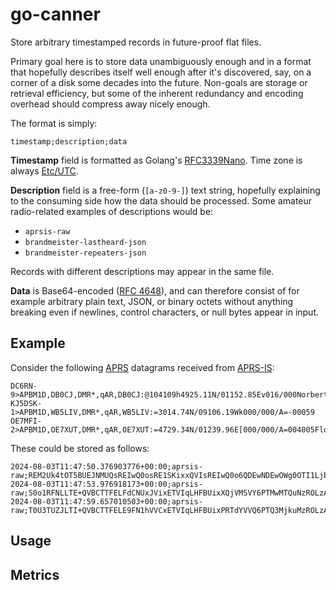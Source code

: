# go-canner

Store arbitrary timestamped records in future-proof flat files.

Primary goal here is to store data unambiguously enough and in a format that
hopefully describes itself well enough after it's discovered, say, on a corner
of a disk some decades into the future.  Non-goals are storage or retrieval
efficiency, but some of the inherent redundancy and encoding overhead should
compress away nicely enough.

The format is simply:

```
timestamp;description;data
```

**Timestamp** field is formatted as Golang's [RFC3339Nano](https://pkg.go.dev/time#pkg-constants).
Time zone is always [Etc/UTC](https://en.wikipedia.org/wiki/Coordinated_Universal_Time).

**Description** field is a free-form (`[a-z0-9-]`) text string, hopefully explaining to
the consuming side how the data should be processed. Some amateur radio-related examples
of descriptions would be:

* `aprsis-raw`
* `brandmeister-lastheard-json`
* `brandmeister-repeaters-json`

Records with different descriptions may appear in the same file.

**Data** is Base64-encoded
([RFC 4648](https://www.rfc-editor.org/rfc/rfc4648.html)),
and can therefore consist of for example arbitrary plain text, JSON, or binary
octets without anything breaking even if newlines, control characters, or null
bytes appear in input.

## Example

Consider the following
[APRS](https://en.wikipedia.org/wiki/Automatic_Packet_Reporting_System)
datagrams received from [APRS-IS](https://www.aprs-is.net/Connecting.aspx):

```
DC6RN-9>APBM1D,DB0CJ,DMR*,qAR,DB0CJ:@104109h4925.11N/01152.85Ev016/000Norbert
KJ5DSK-1>APBM1D,WB5LIV,DMR*,qAR,WB5LIV:=3014.74N/09106.19Wk000/000/A=-00059
OE7MFI-2>APBM1D,OE7XUT,DMR*,qAR,OE7XUT:=4729.34N/01239.96E[000/000/A=004005Florian
```

These could be stored as follows:

```
2024-08-03T11:47:50.376903776+00:00;aprsis-raw;REM2Uk4tOT5BUEJNMUQsREIwQ0osRE1SKixxQVIsREIwQ0o6QDEwNDEwOWg0OTI1LjExTi8wMTE1Mi44NUV2MDE2LzAwME5vcmJlcnQ=
2024-08-03T11:47:53.976918173+00:00;aprsis-raw;S0o1RFNLLTE+QVBCTTFELFdCNUxJVixETVIqLHFBUixXQjVMSVY6PTMwMTQuNzROLzA5MTA2LjE5V2swMDAvMDAwL0E9LTAwMDU5
2024-08-03T11:47:59.657010503+00:00;aprsis-raw;T0U3TUZJLTI+QVBCTTFELE9FN1hVVCxETVIqLHFBUixPRTdYVVQ6PTQ3MjkuMzROLzAxMjM5Ljk2RVswMDAvMDAwL0E9MDA0MDA1Rmxvcmlhbg==
```

## Usage

## Metrics


